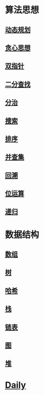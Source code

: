 
# 算法思想

## [动态规划](./DynamicPlaning/)

## [贪心思想](./Greedy/)

## [双指针](./DoublePointer/)

## [二分查找](./BinarySearch/)

## [分治](./Divorce/)

## [搜索](./Search/)

## [排序](./Sort/)

## [并查集](./UnionSet/)

## [回溯](./BackTrace/)

## [位运算](./BitCal/)

## [递归](./Recursive/)

# 数据结构

## [数组](./Array/)

## [树](./Tree/)

## [哈希](./Hash/)

## [栈](./Stack/)

## [链表](./LinkedList/)

## [图](./Map/)

## [堆](./Heap/)

# [Daily](./Daily/)
